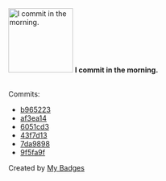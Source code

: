 <img src="https://my-badges.github.io/my-badges/morning-commits.png" alt="I commit in the morning." title="I commit in the morning." width="128">
<strong>I commit in the morning.</strong>
<br><br>

Commits:

- <a href="https://github.com/gmuloc/avd/commit/b96522327096ef8982b82fcdf3c8a9a3f9bc3b13">b965223</a>
- <a href="https://github.com/gmuloc/avd/commit/af3ea14e61cec1daaf2cc492a1bc62b4110515c5">af3ea14</a>
- <a href="https://github.com/gmuloc/avd/commit/6051cd3420c44c73286b59a726c834367050e0ba">6051cd3</a>
- <a href="https://github.com/gmuloc/avd/commit/43f7d13f4b99fbe497b8fa39f4bdf98d40133213">43f7d13</a>
- <a href="https://github.com/gmuloc/avd/commit/7da9898acdce0514d6e7bbab20ad894a8e3212a1">7da9898</a>
- <a href="https://github.com/gmuloc/avd/commit/9f5fa9f349036020cc0784700754671d8af02bc5">9f5fa9f</a>


Created by <a href="https://github.com/my-badges/my-badges">My Badges</a>